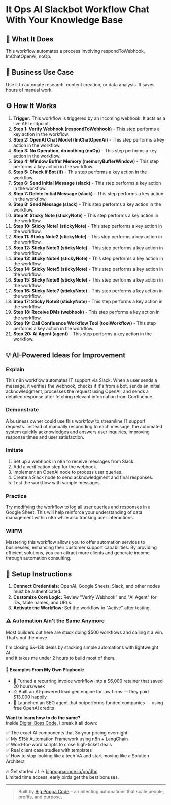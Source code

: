 # It Ops AI Slackbot Workflow   Chat With Your Knowledge Base

## 🚀 What It Does
This workflow automates a process involving respondToWebhook, lmChatOpenAi, noOp.

## 💼 Business Use Case
Use it to automate research, content creation, or data analysis. It saves hours of manual work.

## ⚙️ How It Works
1.  **Trigger:** This workflow is triggered by an incoming webhook. It acts as a live API endpoint.
2. **Step 1: Verify Webhook (respondToWebhook)** - This step performs a key action in the workflow.
3. **Step 2: OpenAI Chat Model (lmChatOpenAi)** - This step performs a key action in the workflow.
4. **Step 3: No Operation, do nothing (noOp)** - This step performs a key action in the workflow.
5. **Step 4: Window Buffer Memory (memoryBufferWindow)** - This step performs a key action in the workflow.
6. **Step 5: Check if Bot (if)** - This step performs a key action in the workflow.
7. **Step 6: Send Initial Message (slack)** - This step performs a key action in the workflow.
8. **Step 7: Delete Initial Message (slack)** - This step performs a key action in the workflow.
9. **Step 8: Send Message (slack)** - This step performs a key action in the workflow.
10. **Step 9: Sticky Note (stickyNote)** - This step performs a key action in the workflow.
11. **Step 10: Sticky Note1 (stickyNote)** - This step performs a key action in the workflow.
12. **Step 11: Sticky Note2 (stickyNote)** - This step performs a key action in the workflow.
13. **Step 12: Sticky Note3 (stickyNote)** - This step performs a key action in the workflow.
14. **Step 13: Sticky Note4 (stickyNote)** - This step performs a key action in the workflow.
15. **Step 14: Sticky Note5 (stickyNote)** - This step performs a key action in the workflow.
16. **Step 15: Sticky Note6 (stickyNote)** - This step performs a key action in the workflow.
17. **Step 16: Sticky Note7 (stickyNote)** - This step performs a key action in the workflow.
18. **Step 17: Sticky Note8 (stickyNote)** - This step performs a key action in the workflow.
19. **Step 18: Receive DMs (webhook)** - This step performs a key action in the workflow.
20. **Step 19: Call Confluence Workflow Tool (toolWorkflow)** - This step performs a key action in the workflow.
21. **Step 20: AI Agent (agent)** - This step performs a key action in the workflow.

## 💡 AI-Powered Ideas for Improvement
### Explain
This n8n workflow automates IT support via Slack. When a user sends a message, it verifies the webhook, checks if it's from a bot, sends an initial acknowledgment, processes the request using OpenAI, and sends a detailed response after fetching relevant information from Confluence.

### Demonstrate
A business owner could use this workflow to streamline IT support requests. Instead of manually responding to each message, the automated system quickly acknowledges and answers user inquiries, improving response times and user satisfaction.

### Imitate
1. Set up a webhook in n8n to receive messages from Slack.
2. Add a verification step for the webhook.
3. Implement an OpenAI node to process user queries.
4. Create a Slack node to send acknowledgment and final responses.
5. Test the workflow with sample messages.

### Practice
Try modifying the workflow to log all user queries and responses in a Google Sheet. This will help reinforce your understanding of data management within n8n while also tracking user interactions.

### WIIFM
Mastering this workflow allows you to offer automation services to businesses, enhancing their customer support capabilities. By providing efficient solutions, you can attract more clients and generate income through automation consulting.

## 🔧 Setup Instructions
1. **Connect Credentials:** OpenAI, Google Sheets, Slack, and other nodes must be authenticated.
2. **Customize Core Logic:** Review "Verify Webhook" and "AI Agent" for IDs, table names, and URLs.
3. **Activate the Workflow:** Set the workflow to "Active" after testing.

### ⚠️ Automation Ain’t the Same Anymore

Most builders out here are stuck doing $500 workflows and calling it a win.  
That’s not the move.  

I'm closing $6k–$13k deals by stacking simple automations with lightweight AI...  
and it takes me under 2 hours to build most of them.

#### 🧠 Examples From My Own Playbook:
- 🔁 Turned a recurring invoice workflow into a $6,000 retainer that saved 20 hours/week  
- ⚖️ Built an AI-powered lead gen engine for law firms — they paid $13,000 happily  
- 🚀 Launched an SEO agent that outperforms funded companies — using free OpenAI credits  

**Want to learn how to do the same?**  
Inside [Digital Boss Code](https://bigpoppacode.io/go/dbc), I break it all down:

✅ The exact AI components that 3x your pricing overnight  
✅ My $15k Automation Framework using n8n + LangChain  
✅ Word-for-word scripts to close high-ticket deals  
✅ Real client case studies with templates  
✅ How to stop looking like a tech VA and start moving like a Solution Architect  

🔥 Get started at → [bigpoppacode.io/go/dbc](https://bigpoppacode.io/go/dbc)  
Limited time access, early birds get the best bonuses.

---
> Built by [Big Poppa Code](https://bigpoppacode.io) – architecting automations that scale people, profits, and purpose.
